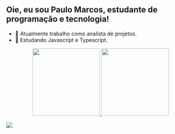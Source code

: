 ## Oie, eu sou Paulo Marcos, estudante de programação e tecnologia!

- 🔭 Atualmente trabalho como analista de projetos. 
- 🌱 Estudando Javascript e Typescript.

<div align="center" style="position:flex">
  <a href="https://github.com/paulomsq">
  <img height="180em" src="https://github-readme-stats.vercel.app/api?username=paulomsq&show_icons=true&hide_border=true&theme=midnight-purple&include_all_commits=true&count_private=true"/>
  <img height="180em" src="https://github-readme-stats.vercel.app/api/top-langs/?username=paulomsq&layout=compact&hide_border=true&langs_count=7&theme=midnight-purple"/>
</div>

<div> 

  <a href="https://www.linkedin.com/in/paulo-m-1a3139124/" target="_blank"><img src="https://img.shields.io/badge/-LinkedIn-%230077B5?style=for-the-badge&logo=linkedin&logoColor=white" target="_blank"></a> 
 

 
</div>
